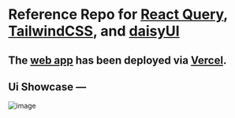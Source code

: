 # Reference Repo for [React Query](https://tanstack.com/query/v4), [TailwindCSS](https://tailwindcss.com/), and [daisyUI](https://daisyui.com/)

## The [web app](https://react-query-ref.vercel.app/) has been deployed via [Vercel](https://vercel.com/).

## Ui Showcase —
![image](https://user-images.githubusercontent.com/89210438/193475909-df12323c-13f9-4b41-9ed1-b194127b3613.png)

